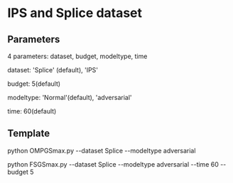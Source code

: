 # IPS and Splice dataset
## Parameters
4 parameters: dataset, budget, modeltype, time

dataset: 'Splice' (default), 'IPS'

budget: 5(default)

modeltype: 'Normal'(default), 'adversarial'

time: 60(default)



## Template

python OMPGSmax.py --dataset Splice --modeltype adversarial

python FSGSmax.py --dataset Splice --modeltype adversarial --time 60 --budget 5

